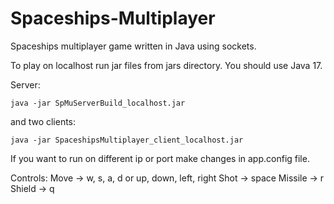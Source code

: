 # Spaceships-Multiplayer
Spaceships multiplayer game written in Java using sockets.

To play on localhost run jar files from jars directory.
You should use Java 17.

Server:

`java -jar SpMuServerBuild_localhost.jar`

and two clients:

`java -jar SpaceshipsMultiplayer_client_localhost.jar`

If you want to run on different ip or port make changes in app.config file.

Controls:
    Move -> w, s, a, d or up, down, left, right
    Shot -> space
    Missile -> r
    Shield -> q
